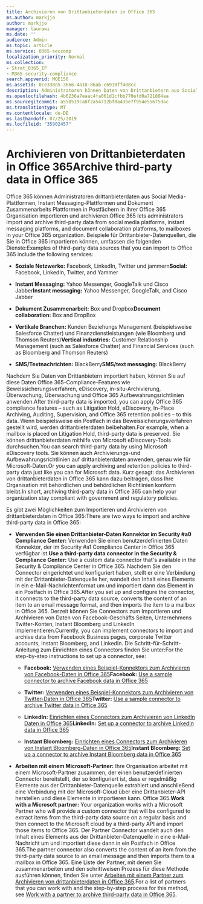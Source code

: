 ```yaml
---
title: Archivieren von Drittanbieterdaten in Office 365
ms.author: markjjo
author: markjjo
manager: laurawi
ms.date: ''
audience: Admin
ms.topic: article
ms.service: O365-seccomp
localization_priority: Normal
ms.collection:
- Strat_O365_IP
- M365-security-compliance
search.appverid: MOE150
ms.assetid: 0ce338d5-3666-4a18-86ab-c6910ff408cc
description: Administratoren können Daten von Drittanbietern aus Social Media-Plattformen, Instant Messaging-Plattformen und Dokument Zusammenarbeits Plattformen zu Postfächern in Ihrer Office 365 Organisation importieren. Auf diese Weise können Sie Daten aus Facebook, Twitter und anderen Datenquellen von Drittanbietern in Office 365 archivieren. Anschließend können Sie Office 365 Compliance-Features (wie Legal Hold, eDiscovery, in-situ-Archivierung und Aufbewahrungsrichtlinien) für drittanbieterdaten verwenden und anwenden.
ms.openlocfilehash: 4b6236a7eaac4fa061d1cfbb770efd0a721804aa
ms.sourcegitcommit: a550519ca8f2a54712bf0a43be7f954e55675dac
ms.translationtype: MT
ms.contentlocale: de-DE
ms.lasthandoff: 07/25/2019
ms.locfileid: "35902457"
---
```

# <a name="archive-third-party-data-in-office-365"></a><span data-ttu-id="35e88-105">Archivieren von Drittanbieterdaten in Office 365</span><span class="sxs-lookup"><span data-stu-id="35e88-105">Archive third-party data in Office 365</span></span>

<span data-ttu-id="35e88-106">Office 365 können Administratoren drittanbieterdaten aus Social Media-Plattformen, Instant Messaging-Plattformen und Dokument Zusammenarbeits Plattformen in Postfächern in Ihrer Office 365 Organisation importieren und archivieren.</span><span class="sxs-lookup"><span data-stu-id="35e88-106">Office 365 lets administrators import and archive third-party data from social media platforms, instant messaging platforms, and document collaboration platforms, to mailboxes in your Office 365 organization.</span></span> <span data-ttu-id="35e88-107">Beispiele für Drittanbieter-Datenquellen, die Sie in Office 365 importieren können, umfassen die folgenden Dienste:</span><span class="sxs-lookup"><span data-stu-id="35e88-107">Examples of third-party data sources that you can import to Office 365 include the following services:</span></span> 
  
- <span data-ttu-id="35e88-108">**Soziale Netzwerke:** Facebook, LinkedIn, Twitter und jammern</span><span class="sxs-lookup"><span data-stu-id="35e88-108">**Social:** Facebook, LinkedIn, Twitter, and Yammer</span></span> 
    
- <span data-ttu-id="35e88-109">**Instant Messaging:** Yahoo Messenger, GoogleTalk und Cisco Jabber</span><span class="sxs-lookup"><span data-stu-id="35e88-109">**Instant messaging:** Yahoo Messenger, GoogleTalk, and Cisco Jabber</span></span> 
    
- <span data-ttu-id="35e88-110">**Dokument Zusammenarbeit:** Box und Dropbox</span><span class="sxs-lookup"><span data-stu-id="35e88-110">**Document collaboration:** Box and DropBox</span></span> 
    
- <span data-ttu-id="35e88-111">**Vertikale Branchen:** Kunden Beziehungs Management (beispielsweise Salesforce Chatter) und Finanzdienstleistungen (wie Bloomberg und Thomson Reuters)</span><span class="sxs-lookup"><span data-stu-id="35e88-111">**Vertical industries:** Customer Relationship Management (such as Salesforce Chatter) and Financial Services (such as Bloomberg and Thomson Reuters)</span></span> 
    
- <span data-ttu-id="35e88-112">**SMS/Textnachrichten:** BlackBerry</span><span class="sxs-lookup"><span data-stu-id="35e88-112">**SMS/text messaging:** BlackBerry</span></span> 
    
<span data-ttu-id="35e88-113">Nachdem Sie Daten von Drittanbietern importiert haben, können Sie auf diese Daten Office 365-Compliance-Features wie Beweissicherungsverfahren, eDiscovery, in-situ-Archivierung, Überwachung, Überwachung und Office 365 Aufbewahrungsrichtlinien anwenden.</span><span class="sxs-lookup"><span data-stu-id="35e88-113">After third-party data is imported, you can apply Office 365 compliance features – such as Litigation Hold, eDiscovery, In-Place Archiving, Auditing, Supervision, and Office 365 retention policies – to this data.</span></span> <span data-ttu-id="35e88-114">Wenn beispielsweise ein Postfach in das Beweissicherungsverfahren gestellt wird, werden drittanbieterdaten beibehalten.</span><span class="sxs-lookup"><span data-stu-id="35e88-114">For example, when a mailbox is placed on Litigation Hold, third-party data is preserved.</span></span> <span data-ttu-id="35e88-115">Sie können drittanbieterdaten mithilfe von Microsoft eDiscovery-Tools durchsuchen.</span><span class="sxs-lookup"><span data-stu-id="35e88-115">You can search third-party data by using Microsoft eDiscovery tools.</span></span> <span data-ttu-id="35e88-116">Sie können auch Archivierungs-und Aufbewahrungsrichtlinien auf drittanbieterdaten anwenden, genau wie für Microsoft-Daten.</span><span class="sxs-lookup"><span data-stu-id="35e88-116">Or you can apply archiving and retention policies to third-party data just like you can for Microsoft data.</span></span> <span data-ttu-id="35e88-117">Kurz gesagt: das Archivieren von drittanbieterdaten in Office 365 kann dazu beitragen, dass Ihre Organisation mit behördlichen und behördlichen Richtlinien konform bleibt.</span><span class="sxs-lookup"><span data-stu-id="35e88-117">In short, archiving third-party data in Office 365 can help your organization stay compliant with government and regulatory policies.</span></span>

<span data-ttu-id="35e88-118">Es gibt zwei Möglichkeiten zum Importieren und Archivieren von drittanbieterdaten in Office 365:</span><span class="sxs-lookup"><span data-stu-id="35e88-118">There are two ways to import and archive third-party data in Office 365:</span></span>

- <span data-ttu-id="35e88-119">**Verwenden Sie einen Drittanbieter-Daten Konnektor im Security #a0 Compliance Center:** Verwenden Sie einen benutzerdefinierten Daten Konnektor, der im Security #a1 Compliance Center in Office 365 verfügbar ist.</span><span class="sxs-lookup"><span data-stu-id="35e88-119">**Use a third-party data connector in the Security & Compliance Center:** Use a custom data connector that's available in the Security & Compliance Center in Office 365.</span></span> <span data-ttu-id="35e88-120">Nachdem Sie den Connector eingerichtet und konfiguriert haben, stellt er eine Verbindung mit der Drittanbieter-Datenquelle her, wandelt den Inhalt eines Elements in ein e-Mail-Nachrichtenformat um und importiert dann das Element in ein Postfach in Office 365.</span><span class="sxs-lookup"><span data-stu-id="35e88-120">After you set up and configure the connector, it connects to the third-party data source, converts the content of an item to an email message format, and then imports the item to a mailbox in Office 365.</span></span> <span data-ttu-id="35e88-121">Derzeit können Sie Connectors zum Importieren und Archivieren von Daten von Facebook-Geschäfts Seiten, Unternehmens Twitter-Konten, Instant Bloomberg und LinkedIn implementieren.</span><span class="sxs-lookup"><span data-stu-id="35e88-121">Currently, you can implement connectors to import and archive data from Facebook Business pages, corporate Twitter accounts, Instant Bloomberg, and LinkedIn.</span></span> <span data-ttu-id="35e88-122">Die Schritt-für-Schritt-Anleitung zum Einrichten eines Connectors finden Sie unter:</span><span class="sxs-lookup"><span data-stu-id="35e88-122">For the step-by-step instructions to set up a connector, see:</span></span>
   
   - <span data-ttu-id="35e88-123">**Facebook:** [Verwenden eines Beispiel-Konnektors zum Archivieren von Facebook-Daten in Office 365](archive-facebook-data-with-sample-connector.md)</span><span class="sxs-lookup"><span data-stu-id="35e88-123">**Facebook:** [Use a sample connector to archive Facebook data in Office 365](archive-facebook-data-with-sample-connector.md)</span></span>
  
   - <span data-ttu-id="35e88-124">**Twitter:** [Verwenden eines Beispiel-Konnektors zum Archivieren von Twitter-Daten in Office 365](archive-twitter-data-with-sample-connector.md)</span><span class="sxs-lookup"><span data-stu-id="35e88-124">**Twitter:** [Use a sample connector to archive Twitter data in Office 365](archive-twitter-data-with-sample-connector.md)</span></span>
    
   - <span data-ttu-id="35e88-125">**LinkedIn:** [Einrichten eines Connectors zum Archivieren von LinkedIn Daten in Office 365](archive-linkedin-data.md)</span><span class="sxs-lookup"><span data-stu-id="35e88-125">**LinkedIn:** [Set up a connector to archive LinkedIn data in Office 365](archive-linkedin-data.md)</span></span>

   - <span data-ttu-id="35e88-126">**Instant Bloomberg:** [Einrichten eines Connectors zum Archivieren von Instant Bloomberg-Daten in Office 365](archive-instant-bloomberg-data.md)</span><span class="sxs-lookup"><span data-stu-id="35e88-126">**Instant Bloomberg:** [Set up a connector to archive Instant Bloomberg data in Office 365](archive-instant-bloomberg-data.md)</span></span>

- <span data-ttu-id="35e88-127">**Arbeiten mit einem Microsoft-Partner:** Ihre Organisation arbeitet mit einem Microsoft-Partner zusammen, der einen benutzerdefinierten Connector bereitstellt, der so konfiguriert ist, dass er regelmäßig Elemente aus der Drittanbieter-Datenquelle extrahiert und anschließend eine Verbindung mit der Microsoft-Cloud über eine Drittanbieter-API herstellen und diese Elemente in importieren kann. Office 365.</span><span class="sxs-lookup"><span data-stu-id="35e88-127">**Work with a Microsoft partner:** Your organization works with a Microsoft Partner who will provide a custom connector that will be configured to extract items from the third-party data source on a regular basis and then connect to the Microsoft cloud by a third-party API and import those items to Office 365.</span></span> <span data-ttu-id="35e88-128">Der Partner Connector wandelt auch den Inhalt eines Elements aus der Drittanbieter-Datenquelle in eine e-Mail-Nachricht um und importiert diese dann in ein Postfach in Office 365.</span><span class="sxs-lookup"><span data-stu-id="35e88-128">The partner connector also converts the content of an item from the third-party data source to an email message and then imports them to a mailbox in Office 365.</span></span> <span data-ttu-id="35e88-129">Eine Liste der Partner, mit denen Sie zusammenarbeiten und den schrittweisen Prozess für diese Methode ausführen können, finden Sie unter [Arbeiten mit einem Partner zum Archivieren von drittanbieterdaten in Office 365](work-with-partner-to-archive-third-party-data.md).</span><span class="sxs-lookup"><span data-stu-id="35e88-129">For a list of partners that you can work with and the step-by-step process for this method, see [Work with a partner to archive third-party data in Office 365](work-with-partner-to-archive-third-party-data.md).</span></span>
